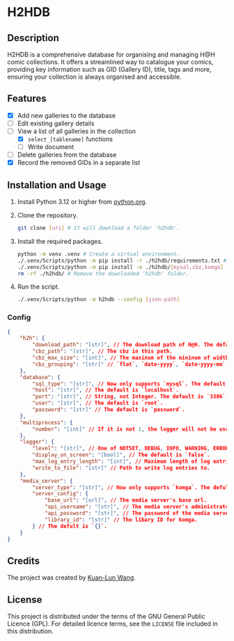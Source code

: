 # H2HDB

## Description

H2HDB is a comprehensive database for organising and managing H@H comic collections. It offers a streamlined way to catalogue your comics, providing key information such as GID (Gallery ID), title, tags and more, ensuring your collection is always organised and accessible.

## Features

- [x] Add new galleries to the database
- [ ] Edit existing gallery details
- [ ] View a list of all galleries in the collection
  - [x] `select_[tablename]` functions
  - [ ] Write document
- [ ] Delete galleries from the database
- [x] Record the removed GIDs in a separate list

## Installation and Usage

1. Install Python 3.12 or higher from [python.org](https://www.python.org/downloads/).
2. Clone the repository.

    ```bash
    git clone [uri] # It will download a folder 'h2hdb'.
    ```

3. Install the required packages.

    ```bash
    python -m venv .venv # Create a virtual environment.
    ./.venv/Scripts/python -m pip install -r ./h2hdb/requirements.txt # Install the required packages.
    ./.venv/Scripts/python -m pip install -e ./h2hdb/[mysal,cbz,komga] # Install the h2hdb packages.
    rm -rf ./h2hdb/ # Remove the downloaded 'h2hdb' folder.
    ```

4. Run the script.

    ```bash
    ./.venv/Scripts/python -m h2hdb --config [json-path]
    ```

### Config

```json
{
    "h2h": {
        "download_path": "[str]", // The download path of H@H. The default is `download`.
        "cbz_path": "[str]", // The cbz in this path.
        "cbz_max_size": "[int]", // The maxinum of the mininum of width and height height. The default is `768`.
        "cbz_grouping": "[str]" // `flat`, `date-yyyy`, `date-yyyy-mm`, or `date-yyyy-mm-dd`. The default is `flat`.
    },
    "database": {
        "sql_type": "[str]", // Now only supports `mysql`. The default is `mysql`.
        "host": "[str]", // The default is `localhost`.
        "port": "[str]", // String, not Integer. The default is `3306`.
        "user": "[str]", // The default is `root`.
        "password": "[str]" // The default is `password`.
    },
    "multiprocess": {
        "number": "[int]" // If it is not 1, the logger will not be used.
    },
    "logger": {
        "level": "[str]", // One of NOTSET, DEBUG, INFO, WARNING, ERROR, CRITICAL.
        "display_on_screen": "[bool]", // The default is `false`.
        "max_log_entry_length": "[int]", // Maximum length of log entries.
        "write_to_file": "[str]" // Path to write log entries to.
    },
    "media_server": {
        "server_type": "[str]", // Now only supports `komga`. The defult is ``.
        "server_config": {
            "base_url": "[url]", // The media server's base url.
            "api_username": "[str]", // The media server's administrator.
            "api_password": "[str]", // The password of the media server's adimistrator.
            "library_id": "[str]" // The libary ID for komga.
        } // The defult is `{}`.
    }
}
```

## Credits

The project was created by [Kuan-Lun Wang](https://www.klwang.tw/home/).

## License

This project is distributed under the terms of the GNU General Public Licence (GPL). For detailed licence terms, see the `LICENSE` file included in this distribution.
